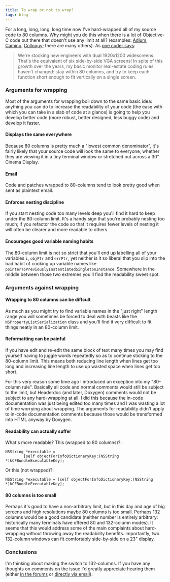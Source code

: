 ```yaml
---
title: To wrap or not to wrap?
tags: blog
---
```


For a long, long, long, long time now I've hard-wrapped all of my source code to 80 columns. Why might you do this when there is a lot of Objective-C code out there that doesn't use any limit at all? (examples: [Adium](http://trac.adiumx.com/browser/trunk/), [Camino](http://bonsai.mozilla.org/rview.cgi?dir=mozilla/camino&cvsroot=/cvsroot&module=default), [Colloquy](http://project.colloquy.info/trac/browser/trunk); there are many others). As [one coder says](http://www.sowbug.org/mt/archives/000192.html):

> We're stocking new engineers with dual 1920x1200 widescreens. That's the equivalent of six side-by-side VGA screens! In spite of this growth over the years, my basic monitor real-estate coding rules haven't changed: stay within 80 columns, and try to keep each function short enough to fit vertically on a single screen.

### Arguments for wrapping

Most of the arguments for wrapping boil down to the same basic idea: anything you can do to increase the readability of your code (the ease with which you can take in a slab of code at a glance) is going to help you develop better code (more robust, better designed, less buggy code) and develop it faster.

#### Displays the same everywhere

Because 80 columns is pretty much a "lowest common denominator", it's fairly likely that your source code will look the same to everyone, whether they are viewing it in a tiny terminal window or stretched out across a 30" Cinema Display.

#### Email

Code and patches wrapped to 80-columns tend to look pretty good when sent as plaintext email.

#### Enforces nesting discipline

If you start nesting code too many levels deep you'll find it hard to keep under the 80-column limit. It's a handy sign that you're probably nesting too much; if you refactor the code so that it requires fewer levels of nesting it will often be clearer and more readable to others.

#### Encourages good variable naming habits

The 80-column limit is not so strict that you'll end up labelling all of your variables `i`, `objPtr` and `errPtr`, yet neither is it so liberal that you slip into the bad habit of cooking up variable names like `pointerToPreviouslyInstantiatedSingletonInstance`. Somewhere in the middle between those two extremes you'll find the readability sweet spot.

### Arguments against wrapping

#### Wrapping to 80 columns can be diffcult

As much as you might try to find variable names in the "just right" length range you will sometimes be forced to deal with beasts like the `NSPropertyListSerialization` class and you'll find it very difficult to fit things neatly in an 80-column limit.

#### Reformatting can be painful

If you have edit and re-edit the same block of text many times you may find yourself having to juggle words repeatedly so as to continue sticking to the 80-column limit. This means both reducing line length when lines get too long and increasing line length to use up wasted space when lines get too short.

For this very reason some time ago I introduced an exception into my "80-column rule". Basically all code and normal comments would still be subject to the limit, but Headerdoc (and later, Doxygen) comments would not be subject to any hard-wrapping at all. I did this because the in-code documentation was just being edited too many times and I was wasting a lot of time worrying about wrapping. The arguments for readability didn't apply to in-code documentation comments because those would be transformed into HTML anyway by Doxygen.

#### Readability can actually suffer

What's more readable? This (wrapped to 80 columns)?:

    NSString *executable =
            [self objectForInfoDictionaryKey:(NSString *)kCFBundleExecutableKey];

Or this (not wrapped)?:

    NSString *executable = [self objectForInfoDictionaryKey:(NSString *)kCFBundleExecutableKey];

#### 80 columns is too small

Perhaps it's good to have a non-arbitrary limit, but in this day and age of big screens and high resolutions maybe 80 columns is too small. Perhaps 132 columns would be a good candidate (neither number is entirely arbitrary: historically many terminals have offered 80 and 132-column modes). It seems that this would address some of the main complaints about hard-wrapping without throwing away the readability benefits. Importantly, two 132-column windows can fit comfortably side-by-side on a 23" display.

### Conclusions

I'm thinking about making the switch to 132-columns. If you have any thoughts on comments on the issue I'd greatly appreciate hearing them (either [in the forums](http://typechecked.net/a/support/forums/postlist.php?Cat=0&Board=lounge) or [directly via email](http://typechecked.net/a/contact/mail/)).
